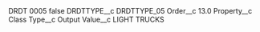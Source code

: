 <?xml version="1.0" encoding="UTF-8"?>
<CustomMetadata xmlns="http://soap.sforce.com/2006/04/metadata" xmlns:xsi="http://www.w3.org/2001/XMLSchema-instance" xmlns:xsd="http://www.w3.org/2001/XMLSchema">
    <label>DRDT 0005</label>
    <protected>false</protected>
    <values>
        <field>DRDTTYPE__c</field>
        <value xsi:type="xsd:string">DRDTTYPE_05</value>
    </values>
    <values>
        <field>Order__c</field>
        <value xsi:type="xsd:double">13.0</value>
    </values>
    <values>
        <field>Property__c</field>
        <value xsi:type="xsd:string">Class</value>
    </values>
    <values>
        <field>Type__c</field>
        <value xsi:type="xsd:string">Output</value>
    </values>
    <values>
        <field>Value__c</field>
        <value xsi:type="xsd:string">LIGHT TRUCKS</value>
    </values>
</CustomMetadata>
